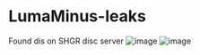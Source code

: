 # LumaMinus-leaks
Found dis on SHGR disc server
![image](https://user-images.githubusercontent.com/75604883/198006352-a14ffd0f-5245-492d-812f-61533343fa2a.png)
![image](https://user-images.githubusercontent.com/75604883/198006388-415dfb6e-0a88-4063-9ac6-fc3974463e2a.png)
